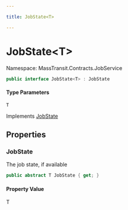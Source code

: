 ```yaml
---

title: JobState<T>

---
```


# JobState\<T\>

Namespace: MassTransit.Contracts.JobService

```csharp
public interface JobState<T> : JobState
```

#### Type Parameters

`T`<br/>

Implements [JobState](../masstransit-contracts-jobservice/jobstate)

## Properties

### **JobState**

The job state, if available

```csharp
public abstract T JobState { get; }
```

#### Property Value

T<br/>
